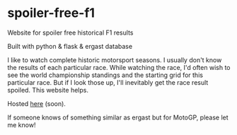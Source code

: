 # spoiler-free-f1
Website for spoiler free historical F1 results

Built with python & flask & ergast database

I like to watch complete historic motorsport seasons. I usually don't know the results of each particular race. While watching the race, I'd often wish to see the world championship standings and the starting grid for this particular race. But if I look those up, I'll inevitably get the race result spoiled. This website helps.

Hosted [here](https://eatenbyagrue.net/spoiler-free-f1) (soon).

If someone knows of something similar as ergast but for MotoGP, please let me know! 
